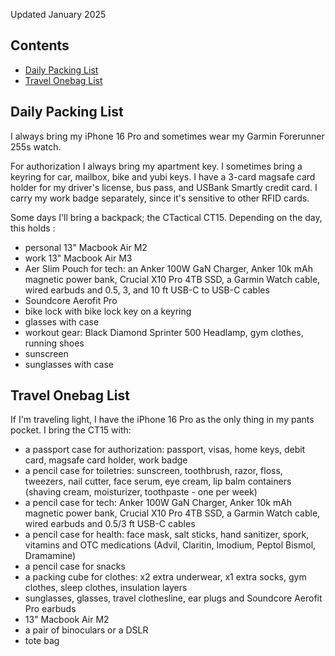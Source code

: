 Updated January 2025

## Contents

- [Daily Packing List](#daily-packing-list)
- [Travel Onebag List](#travel-onebag-list)

## Daily Packing List

I always bring my iPhone 16 Pro and sometimes wear my Garmin Forerunner 255s watch.

For authorization I always bring my apartment key. I sometimes bring a keyring for car, mailbox, bike and yubi keys. I have a 3-card magsafe card holder for my driver's license, bus pass, and USBank Smartly credit card. I carry my work badge separately, since it's sensitive to other RFID cards.

Some days I'll bring a backpack; the CTactical CT15. Depending on the day, this holds :

- personal 13" Macbook Air M2
- work 13" Macbook Air M3
- Aer Slim Pouch for tech: an Anker 100W GaN Charger, Anker 10k mAh magnetic power bank, Crucial X10 Pro 4TB SSD, a Garmin Watch cable, wired earbuds and 0.5, 3, and 10 ft USB-C to USB-C cables
- Soundcore Aerofit Pro
- bike lock with bike lock key on a keyring
- glasses with case
- workout gear: Black Diamond Sprinter 500 Headlamp, gym clothes, running shoes
- sunscreen
- sunglasses with case

## Travel Onebag List

If I'm traveling light, I have the iPhone 16 Pro as the only thing in my pants pocket. I bring the CT15 with:

- a passport case for authorization: passport, visas, home keys, debit card, magsafe card holder, work badge
- a pencil case for toiletries: sunscreen, toothbrush, razor, floss, tweezers, nail cutter, face serum, eye cream, lip balm containers (shaving cream, moisturizer, toothpaste - one per week)
- a pencil case for tech: Anker 100W GaN Charger, Anker 10k mAh magnetic power bank, Crucial X10 Pro 4TB SSD, a Garmin Watch cable, wired earbuds and 0.5/3 ft USB-C cables 
- a pencil case for health: face mask, salt sticks, hand sanitizer, spork, vitamins and OTC medications (Advil, Claritin, Imodium, Peptol Bismol, Dramamine)
- a pencil case for snacks
- a packing cube for clothes: x2 extra underwear, x1 extra socks, gym clothes, sleep clothes, insulation layers 
- sunglasses, glasses, travel clothesline, ear plugs and Soundcore Aerofit Pro earbuds
- 13" Macbook Air M2
- a pair of binoculars or a DSLR
- tote bag
